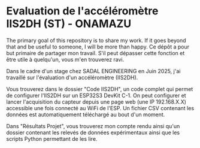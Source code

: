 # Evaluation de l'accéléromètre IIS2DH (ST) - ONAMAZU

The primary goal of this repository is to share my work. If it goes beyond that and be useful to someone, I will be more than happy.
Ce dépôt a pour but primaire de partager mon travail. S'il peut dépasser cette fonction et être utile à quelqu'un, vous m'en trouverez ravi.

Dans le cadre d'un stage chez SADAL ENGINEERING en Juin 2025, j'ai travaillé sur l'évaluation d'un accéléromètre (IIS2DH).

Vous trouverez dans le dossier "Code IIS2DH", un code complet qui permet de configurer l'IIS2DH sur un ESP32S3 DevKit C-1. On peut configurer et lancer l'acquisition du capteur depuis une page web (une IP 192.168.X.X) accessible une fois connecté au WiFi de l'ESP. Un fichier CSV contenant les données est automatiquement téléchargé au bout d'un moment.

Dans "Résultats Projet", vous trouverez mon compte rendu ainsi qu'un dossier contenant les relevés de données expérimentaux ainsi que les scripts Python permettant de les lire.
